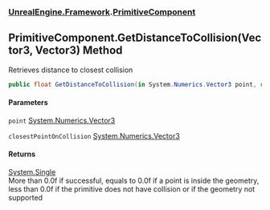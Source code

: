 ### [UnrealEngine.Framework](UnrealEngine_Framework.md 'UnrealEngine.Framework').[PrimitiveComponent](PrimitiveComponent.md 'UnrealEngine.Framework.PrimitiveComponent')
## PrimitiveComponent.GetDistanceToCollision(Vector3, Vector3) Method
Retrieves distance to closest collision  
```csharp
public float GetDistanceToCollision(in System.Numerics.Vector3 point, ref System.Numerics.Vector3 closestPointOnCollision);
```
#### Parameters
<a name='UnrealEngine_Framework_PrimitiveComponent_GetDistanceToCollision(System_Numerics_Vector3_System_Numerics_Vector3)_point'></a>
`point` [System.Numerics.Vector3](https://docs.microsoft.com/en-us/dotnet/api/System.Numerics.Vector3 'System.Numerics.Vector3')  
  
<a name='UnrealEngine_Framework_PrimitiveComponent_GetDistanceToCollision(System_Numerics_Vector3_System_Numerics_Vector3)_closestPointOnCollision'></a>
`closestPointOnCollision` [System.Numerics.Vector3](https://docs.microsoft.com/en-us/dotnet/api/System.Numerics.Vector3 'System.Numerics.Vector3')  
  
#### Returns
[System.Single](https://docs.microsoft.com/en-us/dotnet/api/System.Single 'System.Single')  
More than 0.0f if successful, equals to 0.0f if a point is inside the geometry, less than 0.0f if the primitive does not have collision or if the geometry not supported
